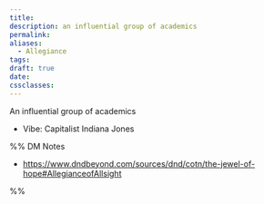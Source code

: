 ```yaml
---
title: 
description: an influential group of academics
permalink: 
aliases:
  - Allegiance
tags: 
draft: true
date: 
cssclasses:
---
```

An influential group of academics

- Vibe: Capitalist Indiana Jones

%% DM Notes
- https://www.dndbeyond.com/sources/dnd/cotn/the-jewel-of-hope#AllegianceofAllsight 


%%
